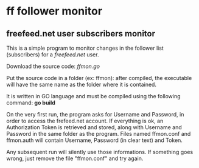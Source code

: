 # ff follower monitor
## freefeed.net user subscribers monitor

This is a simple program to monitor changes in the follower list (subscribers)
for a *freefeed.net* user.

Download the source code: *ffmon.go*

Put the source code in a folder (ex: ffmon): after compiled, the executable 
will have the same name as the folder where it is contained.

It is written in GO language and must be compiled using the following command:
  **go build**

On the very first run, the program asks for Username and Password,
in order to access the frefeed.net account. If everything is ok,
an Authorization Token is retrieved and stored, along with Username and
Password in the same folder as the program. Files named ffmon.conf and
ffmon.auth will contain Username, Password (in clear text) and Token.

Any subsequent run will silently use those informations. If something
goes wrong, just remove the file "ffmon.conf" and try again.
